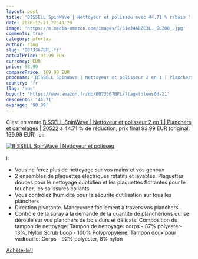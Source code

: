 ```yaml
---
layout: post
title: 'BISSELL SpinWave | Nettoyeur et polisseu avec 44.71 % rabais '
date: 2020-12-21 22:43:29
image: 'https://m.media-amazon.com/images/I/31eJ4ADZC3L._SL200_.jpg'
comments: true
category: ofertas
author: ring
slug: 'B073367BFL-fr'
actualPrice: 93.99 EUR
currency: EUR
price: 93.99
comparePrice: 169.99 EUR
prodname: 'BISSELL SpinWave | Nettoyeur et polisseur 2 en 1 | Planchers et carrelages | 20522'
country: 'fr'
flag: '🇫🇷'
buyurl: 'https://www.amazon.fr/dp/B073367BFL/?tag=tolees0d-21'
descuento: '44.71'
average: '90.99'
---
```


C'est en vente [BISSELL SpinWave | Nettoyeur et polisseur 2 en 1 | Planchers et carrelages | 20522](https://www.amazon.fr/dp/B073367BFL/?tag=tolees0d-21)  à  44.71 % de réduction, prix final  93.99 EUR (original: 169.99 EUR) ici:

[![BISSELL SpinWave | Nettoyeur et polisseu](https://m.media-amazon.com/images/I/31eJ4ADZC3L._SL200_.jpg)](https://www.amazon.fr/dp/B073367BFL/?tag=tolees0d-21)

ℹ️:

- Vous ne ferez plus de nettoyage sur vos mains et vos genoux
- 2 ensembles de plaquettes électriques rotatifs et lavables. Plaquettes douces pour le nettoyage quotidien et les plaquettes flottantes pour le toucher, les salissures collants
- Vous contrôlez lhumidité pour la sécurité dutilisation sur tous les planchers
- Direction pivotante. Manœuvrez facilement à travers vos planchers
- Contrôle de la spray à la demande de la quantité de plancherions qui se déroule sur vos planchers de bois durs et délicats. Composition du tampon de nettoyage: Tampon de nettoyage: corps - 87% polyester- 13%, Nylon Scrub Loop - 100% Polypropylène; Tampon doux pour vadrouille: Corps - 92% polyester, 8% nylon

[Achète-le!!](https://www.amazon.fr/dp/B073367BFL/?tag=tolees0d-21)

